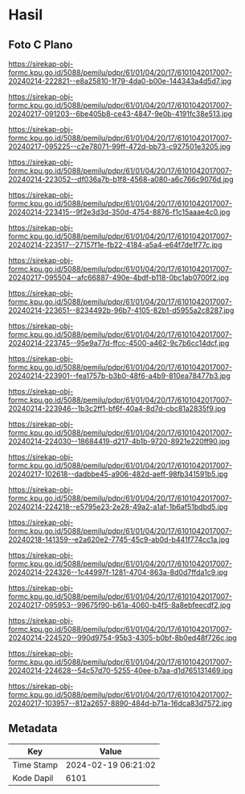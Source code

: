 # Hasil

## Foto C Plano

https://sirekap-obj-formc.kpu.go.id/5088/pemilu/pdpr/61/01/04/20/17/6101042017007-20240214-222821--e8a25810-1f79-4da0-b00e-144343a4d5d7.jpg

https://sirekap-obj-formc.kpu.go.id/5088/pemilu/pdpr/61/01/04/20/17/6101042017007-20240217-091203--6be405b8-ce43-4847-9e0b-4191fc38e513.jpg

https://sirekap-obj-formc.kpu.go.id/5088/pemilu/pdpr/61/01/04/20/17/6101042017007-20240217-095225--c2e78071-99ff-472d-bb73-c927501e3205.jpg

https://sirekap-obj-formc.kpu.go.id/5088/pemilu/pdpr/61/01/04/20/17/6101042017007-20240214-223052--df036a7b-b1f8-4568-a080-a6c766c9076d.jpg

https://sirekap-obj-formc.kpu.go.id/5088/pemilu/pdpr/61/01/04/20/17/6101042017007-20240214-223415--9f2e3d3d-350d-4754-8876-f1c15aaae4c0.jpg

https://sirekap-obj-formc.kpu.go.id/5088/pemilu/pdpr/61/01/04/20/17/6101042017007-20240214-223517--27157f1e-fb22-4184-a5a4-e64f7de1f77c.jpg

https://sirekap-obj-formc.kpu.go.id/5088/pemilu/pdpr/61/01/04/20/17/6101042017007-20240217-095504--afc66887-490e-4bdf-b118-0bc1ab0700f2.jpg

https://sirekap-obj-formc.kpu.go.id/5088/pemilu/pdpr/61/01/04/20/17/6101042017007-20240214-223651--8234492b-96b7-4105-82b1-d5955a2c8287.jpg

https://sirekap-obj-formc.kpu.go.id/5088/pemilu/pdpr/61/01/04/20/17/6101042017007-20240214-223745--95e9a77d-ffcc-4500-a462-9c7b6cc14dcf.jpg

https://sirekap-obj-formc.kpu.go.id/5088/pemilu/pdpr/61/01/04/20/17/6101042017007-20240214-223901--fea1757b-b3b0-48f6-a4b9-810ea78477b3.jpg

https://sirekap-obj-formc.kpu.go.id/5088/pemilu/pdpr/61/01/04/20/17/6101042017007-20240214-223946--1b3c2ff1-bf6f-40a4-8d7d-cbc81a2835f9.jpg

https://sirekap-obj-formc.kpu.go.id/5088/pemilu/pdpr/61/01/04/20/17/6101042017007-20240214-224030--18684419-d217-4b1b-9720-8921e220ff90.jpg

https://sirekap-obj-formc.kpu.go.id/5088/pemilu/pdpr/61/01/04/20/17/6101042017007-20240217-102618--dadbbe45-a906-482d-aeff-98fb341591b5.jpg

https://sirekap-obj-formc.kpu.go.id/5088/pemilu/pdpr/61/01/04/20/17/6101042017007-20240214-224218--e5795e23-2e28-49a2-a1af-1b6af51bdbd5.jpg

https://sirekap-obj-formc.kpu.go.id/5088/pemilu/pdpr/61/01/04/20/17/6101042017007-20240218-141359--e2a620e2-7745-45c9-ab0d-b441f774cc1a.jpg

https://sirekap-obj-formc.kpu.go.id/5088/pemilu/pdpr/61/01/04/20/17/6101042017007-20240214-224326--1c44997f-1281-4704-863a-8d0d7ffda1c9.jpg

https://sirekap-obj-formc.kpu.go.id/5088/pemilu/pdpr/61/01/04/20/17/6101042017007-20240217-095953--99675f90-b61a-4060-b4f5-8a8ebfeecdf2.jpg

https://sirekap-obj-formc.kpu.go.id/5088/pemilu/pdpr/61/01/04/20/17/6101042017007-20240214-224520--990d9754-95b3-4305-b0bf-8b0ed48f726c.jpg

https://sirekap-obj-formc.kpu.go.id/5088/pemilu/pdpr/61/01/04/20/17/6101042017007-20240214-224628--54c57d70-5255-40ee-b7aa-d1d765131469.jpg

https://sirekap-obj-formc.kpu.go.id/5088/pemilu/pdpr/61/01/04/20/17/6101042017007-20240217-103957--812a2657-8890-484d-b71a-16dca83d7572.jpg


## Metadata

| Key        | Value               |
| ---------- | ------------------- |
| Time Stamp | 2024-02-19 06:21:02 |
| Kode Dapil | 6101                |




